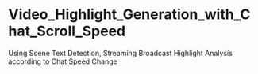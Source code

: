# Video_Highlight_Generation_with_Chat_Scroll_Speed
Using Scene Text Detection, Streaming Broadcast Highlight Analysis according to Chat Speed Change
